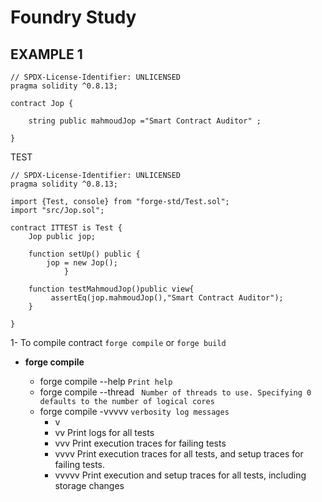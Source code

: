 # Foundry Study
## EXAMPLE 1
```solidity
// SPDX-License-Identifier: UNLICENSED
pragma solidity ^0.8.13;

contract Jop {

    string public mahmoudJop ="Smart Contract Auditor" ;
   
}
```
TEST
```solidity
// SPDX-License-Identifier: UNLICENSED
pragma solidity ^0.8.13;

import {Test, console} from "forge-std/Test.sol";
import "src/Jop.sol";

contract ITTEST is Test {
    Jop public jop;

    function setUp() public {
        jop = new Jop();
            }

    function testMahmoudJop()public view{
         assertEq(jop.mahmoudJop(),"Smart Contract Auditor");
    }   

}
```
1- To compile contract ``` forge compile ```  or ```forge build``` 

- **forge compile**

     - forge compile --help  ```Print help```
     - forge compile --thread ``` Number of threads to use. Specifying 0 defaults to the number of logical cores```
     - forge compile -vvvvv ```verbosity log messages ```
        - v 
        - vv Print logs for all tests
        - vvv Print execution traces for failing tests
        - vvvv Print execution traces for all tests, and setup traces for failing tests.
        - vvvvv  Print execution and setup traces for all tests, including storage changes
      

